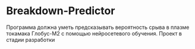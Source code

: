 # Breakdown-Predictor
Программа должна уметь предсказывать вероятность срыва в плазме токамака Глобус-М2 с помощью нейросетевого обучения. 
Проект в стадии разработки 
